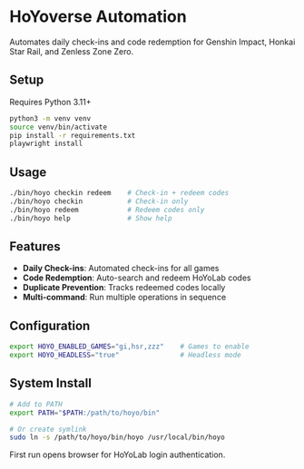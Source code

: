 # HoYoverse Automation

Automates daily check-ins and code redemption for Genshin Impact, Honkai Star Rail, and Zenless Zone Zero.

## Setup

Requires Python 3.11+

```bash
python3 -m venv venv
source venv/bin/activate
pip install -r requirements.txt
playwright install
```

## Usage

```bash
./bin/hoyo checkin redeem    # Check-in + redeem codes
./bin/hoyo checkin           # Check-in only  
./bin/hoyo redeem            # Redeem codes only
./bin/hoyo help              # Show help
```

## Features

- **Daily Check-ins**: Automated check-ins for all games
- **Code Redemption**: Auto-search and redeem HoYoLab codes  
- **Duplicate Prevention**: Tracks redeemed codes locally
- **Multi-command**: Run multiple operations in sequence

## Configuration

```bash
export HOYO_ENABLED_GAMES="gi,hsr,zzz"    # Games to enable
export HOYO_HEADLESS="true"               # Headless mode
```

## System Install

```bash
# Add to PATH
export PATH="$PATH:/path/to/hoyo/bin"

# Or create symlink  
sudo ln -s /path/to/hoyo/bin/hoyo /usr/local/bin/hoyo
```

First run opens browser for HoYoLab login authentication.